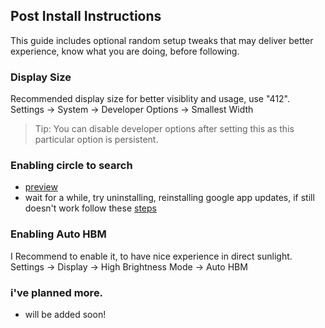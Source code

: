 ## Post Install Instructions
This guide includes optional random setup tweaks that may deliver better experience, know what you are doing, before following.

### Display Size
Recommended display size for better visiblity and usage, use "412".  
Settings -> System -> Developer Options -> Smallest Width  
> Tip: You can disable developer options after setting this as this particular option is persistent.

### Enabling circle to search
- [preview](https://t.me/PocoF4Discussion/626283)
- wait for a while, try uninstalling, reinstalling google app updates, if still doesn't work follow these [steps](https://t.me/quickportal/1948)

### Enabling Auto HBM
I Recommend to enable it, to have nice experience in direct sunlight.  
Settings -> Display -> High Brightness Mode -> Auto HBM


### i've planned more.
- will be added soon!
